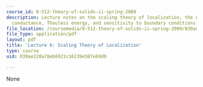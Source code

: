 ```yaml
---
course_id: 8-512-theory-of-solids-ii-spring-2009
description: Lecture notes on the scaling theory of localization, the notion of dimensionless
  conductance, Thouless energy, and sensitivity to boundary conditions.
file_location: /coursemedia/8-512-theory-of-solids-ii-spring-2009/039ae328a78eb6921c16239e587e69d0_MIT8_512s09_lec06.pdf
file_type: application/pdf
layout: pdf
title: 'Lecture 6: Scaling Theory of Localization'
type: course
uid: 039ae328a78eb6921c16239e587e69d0

---
```

None